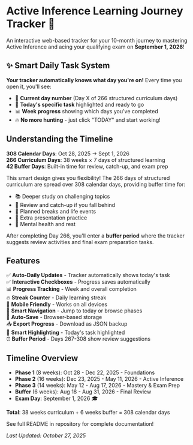# Active Inference Learning Journey Tracker 🧠

An interactive web-based tracker for your 10-month journey to mastering Active Inference and acing your qualifying exam on **September 1, 2026**!

## ✨ Smart Daily Task System

**Your tracker automatically knows what day you're on!** Every time you open it, you'll see:
- 📅 **Current day number** (Day X of 266 structured curriculum days)
- 🎯 **Today's specific task** highlighted and ready to go
- 📊 **Week progress** showing which days you've completed
- 🔥 **No more hunting** - just click "TODAY" and start working!

## Understanding the Timeline

**308 Calendar Days**: Oct 28, 2025 → Sept 1, 2026  
**266 Curriculum Days**: 38 weeks × 7 days of structured learning  
**42 Buffer Days**: Built-in time for review, catch-up, and exam prep

This smart design gives you flexibility! The 266 days of structured curriculum are spread over 308 calendar days, providing buffer time for:
- 📚 Deeper study on challenging topics
- 🔄 Review and catch-up if you fall behind
- 🌴 Planned breaks and life events
- 🎤 Extra presentation practice
- 🧘 Mental health and rest

After completing Day 266, you'll enter a **buffer period** where the tracker suggests review activities and final exam preparation tasks.

## Features

✅ **Auto-Daily Updates** - Tracker automatically shows today's task  
✅ **Interactive Checkboxes** - Progress saves automatically  
📊 **Progress Tracking** - Week and overall completion  
🔥 **Streak Counter** - Daily learning streak  
📱 **Mobile Friendly** - Works on all devices  
🎯 **Smart Navigation** - Jump to today or browse phases  
💾 **Auto-Save** - Browser-based storage  
📥 **Export Progress** - Download as JSON backup  
🌟 **Smart Highlighting** - Today's task highlighted  
⏰ **Buffer Period** - Days 267-308 show review suggestions  

## Timeline Overview

- **Phase 1** (8 weeks): Oct 28 - Dec 22, 2025 - Foundations
- **Phase 2** (16 weeks): Dec 23, 2025 - May 11, 2026 - Active Inference
- **Phase 3** (14 weeks): May 12 - Aug 17, 2026 - Mastery & Exam Prep
- **Buffer** (6 weeks): Aug 18 - Aug 31, 2026 - Final Review
- **Exam Day**: September 1, 2026 🎓

**Total**: 38 weeks curriculum + 6 weeks buffer = 308 calendar days

See full README in repository for complete documentation!

*Last Updated: October 27, 2025*
